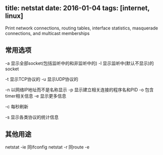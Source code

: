 ﻿title: netstat
date: 2016-01-04
tags: [internet, linux]
---

Print network connections, routing tables, interface statistics, masquerade connections, and multicast memberships

<!--more-->

## 常用选项
-a 显示全部socket(包括监听中的和非监听中的)
-l 显示监听中(默认不显示)的socket

-t 显示TCP协议的
-u 显示UDP协议的

-n 以网络IP地址而不是名称显示
-p 显示建立相关连接的程序名和PID
-o 包含timer相关信息
-e 显示更多信息

-c 每秒刷新

-s 显示各类协议的统计信息

## 其他用途
netstat -ie 同ifconfig
netstat -r 同route -e





